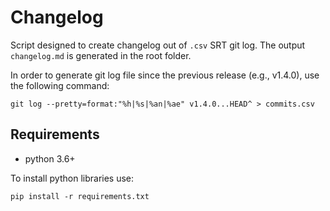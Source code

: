 # Changelog

Script designed to create changelog out of `.csv` SRT git log. The output `changelog.md` is generated in the root folder.

In order to generate git log file since the previous release (e.g., v1.4.0), use the following command:

```
git log --pretty=format:"%h|%s|%an|%ae" v1.4.0...HEAD^ > commits.csv
```

## Requirements

* python 3.6+

To install python libraries use:
```
pip install -r requirements.txt
```
